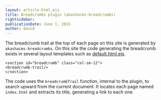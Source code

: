```yaml
---
layout: article.html.ejs
title: Breadcrumbs plugin (akashacms-breadcrumbs)
rightsidebar:
publicationDate: June 1, 2015
author: david
---
```

The breadcrumb trail at the top of each page on this site is generated by `akashacms-breadcrumbs`.  On this site the code generating the breadcrumb exists in several layout templates such as [default.html.ejs](https://github.com/robogeek/akashacms-website/blob/master/layouts/default.html.ejs).

    <section id="breadcrumb" class="col-sm-12">
    <breadcrumb-trail/>
    </section>

The code uses the `breadcrumbTrail` function, internal to the plugin, to search upward from the current document.  It locates each page named `index.html` and extracts its title, generating a link to each one.